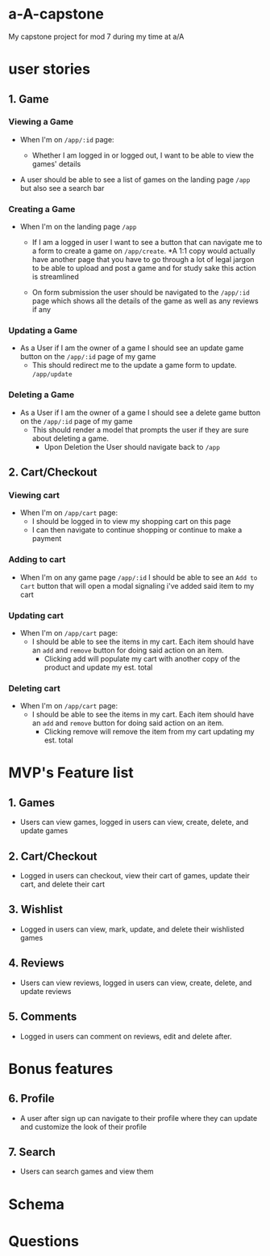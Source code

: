 # a-A-capstone
My capstone project for mod 7 during my time at a/A

# user stories

## 1. Game
### Viewing a Game
- When I'm on `/app/:id` page:
    - Whether I am logged in or logged out, I want to be able to view the games' details

- A user should be able to see a list of games on the landing page `/app` but also see a search bar

### Creating a Game
- When I'm on the landing page `/app`
    - If I am a logged in user I want to see a button that can navigate me to a form to create a game on `/app/create`. *A 1:1 copy would actually have another page that you have to go through a lot of legal jargon to be able to upload and post a game and for study sake this action is streamlined

    - On form submission the user should be navigated to the `/app/:id` page which shows all the details of the game as well as any reviews if any

### Updating a Game
- As a User if I am the owner of a game I should see an update game button on the `/app/:id` page of my game
    - This should redirect me to the update a game form to update. `/app/update`

### Deleting a Game
- As a User if I am the owner of a game I should see a delete game button on the `/app/:id` page of my game
    - This should render a model that prompts the user if they are sure about deleting a game.
        - Upon Deletion the User should navigate back to `/app`

## 2. Cart/Checkout
### Viewing cart
- When I'm on `/app/cart` page:
    - I should be logged in to view my shopping cart on this page
    - I can then navigate to continue shopping or continue to make a payment

### Adding to cart
- When I'm on any game page `/app/:id` I should be able to see an `Add to Cart` button that will open a modal signaling i've added said item to my cart

### Updating cart
- When I'm on `/app/cart` page:
    - I should be able to see the items in my cart. Each item should have an `add` and `remove` button for doing said action on an item.
        - Clicking add will populate my cart with another copy of the product and update my est. total

### Deleting cart
- When I'm on `/app/cart` page:
    - I should be able to see the items in my cart. Each item should have an `add` and `remove` button for doing said action on an item.
        - Clicking remove will remove the item from my cart updating my est. total



<!-- ## 3. User Reviews
### Viewing reviews
- When I'm on `/app/:id` page:
    - Whether I am logged in or logged out, I want to be able to view reviews on the game's details page.
    - At the bottom of the games/:id page I should see a clickable text `Browse all # reviews` which will redirect me to a page with all the games' reviews at `/app/:id/reviews`

### Creating reviews
- When I'm on `/app/:id` page:
    - If the user is logged in and owns the game they should be able to see a module that will let them post a review for the game
        - If the user does not own the game then the user should not be able to post a review.

### Updating reviews
- When I'm on the `/app/:id` page:
    - If the user is logged in, owns the game, and has a review already then instead of create a review button it will render a `View your review` button.
        - Clicking the button will redirect to a new page `/app/reviews/:id`
            The user should see an `Edit Review` and `Delete` button
        - Clicking `Edit Review` will render a form to update your review on the same page.
            - User will be able to hit `Cancel` or `Save Changes`
                - Cancel will close and unrender the form
                - Save Changes will
                    - Trying to update with 0 description of a review will return a modal `Error your review cannot be empty.` with an ok and x button to close the modal
                    - On successful update the user will not be redirected anywhere except for the rendered module will go back to default and the updated review will be pending for anaylsis as well as showing our new updated review

### Deleting reviews
- When I'm on the `/app/:id` page:
    - If the user is logged in, owns the game, and has a review already then instead of create a review button it will render a `View your review` button.
        - Clicking the button will redirect to a new page `/app/reviews/:id`
            The user should see an `Edit Review` and `Delete` button
        - Clicking `Delete Review` will render a modal that asks `Delete Review? Are you sure you want to delete this review? This cannot be undone.` With an okay and cancel button.
            - On deletion confirmation the user is brought back to the `/app/:id` page. *would be user's all reviews -->

<!-- ## 4. User profile
### Viewing profile
- When I'm on `/app/profile/:id`
    - Whether I am logged in or logged out, I want to be able to view a user's profile page.
- When I am on most pages I should be able to click a dropdown button on my user on the nav bar that'll navigate me to my `/app/profile/:id` page or `/app/profile/:id/account`

### Creating a profile
- When I'm on `/app/profile/:id` there should be a button to edit my profile, this will redirect the user to `/app/profile/:id/edit`

### Updating a profile
- When I'm on `/app/profile/:id/edit`
    - I should be able to edit my profile if i'm logged in.

### Deleting a user
- When I'm on `/app/profile/:id/account`
    - I should be able to delete my account -->



# MVP's Feature list

## 1. Games
- Users can view games, logged in users can view, create, delete, and update games

## 2. Cart/Checkout
- Logged in users can checkout, view their cart of games, update their cart, and delete their cart

## 3. Wishlist
- Logged in users can view, mark, update, and delete their wishlisted games

## 4. Reviews
- Users can view reviews, logged in users can view, create, delete, and update reviews

## 5. Comments
- Logged in users can comment on reviews, edit and delete after.

# Bonus features

## 6. Profile
- A user after sign up can navigate to their profile where they can update and customize the look of their profile

## 7. Search
- Users can search games and view them



# Schema




# Questions
